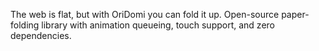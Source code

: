 The web is flat, but with OriDomi you can fold it up. Open-source paper-folding
library with animation queueing, touch support, and zero dependencies.
